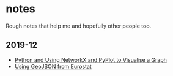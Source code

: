 # notes
Rough notes that help me and hopefully other people too.
## 2019-12
* [Python and Using NetworkX and PyPlot to Visualise a Graph](2019/12/python_and_using_networkx_and_pyplot_to_visualise_a_graph.md)
* [Using GeoJSON from Eurostat](2019/12/using_geojson_from_eurostat.md)
